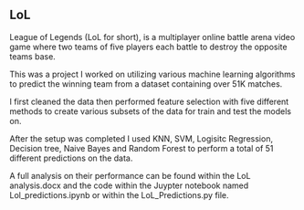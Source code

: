 ## LoL

League of Legends (LoL for short), is a multiplayer online battle arena video game where two teams of five players each battle to destroy the opposite teams base.

This was a project I worked on utilizing various machine learning algorithms to predict the winning team from a dataset containing over 51K matches.

I first cleaned the data then performed feature selection with five different methods to create various subsets of the data for train and test the models on.

After the setup was completed I used KNN, SVM, Logisitc Regression, Decision tree, Naive Bayes and Random Forest to perform a total of 51 different predictions on the data.

A full analysis on their performance can be found within the LoL analysis.docx and the code within the Juypter notebook named Lol_predictions.ipynb or within the LoL_Predictions.py file.
